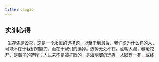 ```yaml
---
title: caogao
---
```


##  实训心得

&nbsp;&nbsp;生存还是毁灭，这是一个永恒的选择题，以至于到最后，我们成为什么样的人，可能不在于我们的能力，而在于我们的选择。选择无处不在。面朝大海，春暖花开，是海子的选择；人生来不是被打败的，是海明威的选择；人固有一死，或终